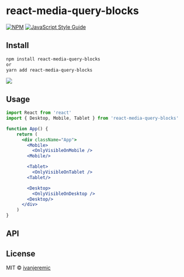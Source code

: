 # react-media-query-blocks

>

[![NPM](https://img.shields.io/npm/v/react-media-query-blocks.svg)](https://www.npmjs.com/package/react-media-query-blocks) [![JavaScript Style Guide](https://img.shields.io/badge/code_style-standard-brightgreen.svg)](https://standardjs.com)

## Install

```bash
npm install react-media-query-blocks
or
yarn add react-media-query-blocks
```

![](https://i.gyazo.com/a6d1a65cacb25c08da73ee37abc73d26.gif)

## Usage

```jsx
import React from 'react'
import { Desktop, Mobile, Tablet } from 'react-media-query-blocks'

function App() {
    return (
      <div className="App">
        <Mobile>
          <OnlyVisibleOnMobile />
        <Mobile/>

        <Tablet>
          <OnlyVisibleOnTablet />
        <Tablet/>

        <Desktop>
          <OnlyVisibleOnDesktop />
        <Desktop/>
      </div>
    )
}
```

## API

## License

MIT © [ivanjeremic](https://github.com/ivanjeremic)
